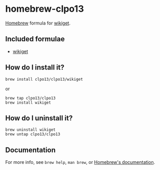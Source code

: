 # homebrew-clpo13

[Homebrew](https://brew.sh) formula for [wikiget](https://github.com/clpo13/wikiget).

## Included formulae

* [wikiget](https://github.com/clpo13/wikiget)

## How do I install it?

```shell
brew install clpo13/clpo13/wikiget
```

or

```shell
brew tap clpo13/clpo13
brew install wikiget
```

## How do I uninstall it?

```shell
brew uninstall wikiget
brew untap clpo13/clpo13
```

## Documentation

For more info, see `brew help`, `man brew`, or [Homebrew's documentation](https://docs.brew.sh).
